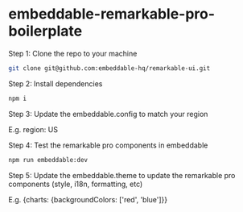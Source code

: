 # embeddable-remarkable-pro-boilerplate

Step 1: Clone the repo to your machine

```bash
git clone git@github.com:embeddable-hq/remarkable-ui.git
```

Step 2: Install dependencies

```bash
npm i
```

Step 3: Update the embeddable.config to match your region

E.g. region: US

Step 4: Test the remarkable pro components in embeddable

```bash
npm run embeddable:dev
```

Step 5: Update the embeddable.theme to update the remarkable pro components (style, i18n, formatting, etc)

E.g. {charts: {backgroundColors: ['red', 'blue']}}
